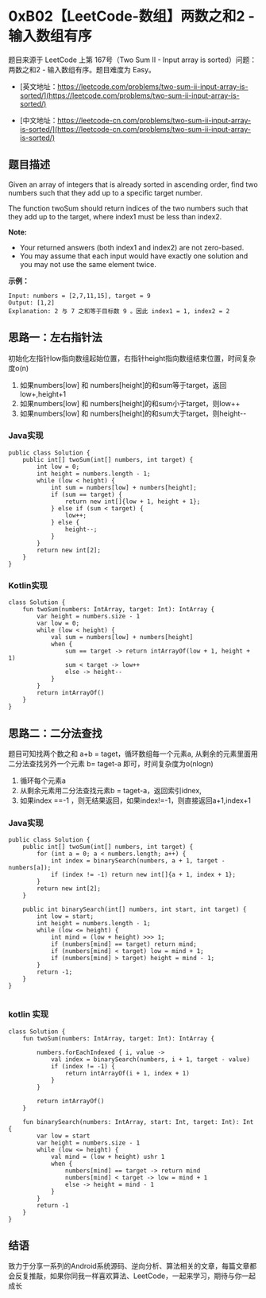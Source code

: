 # 0xB02【LeetCode-数组】两数之和2 - 输入数组有序

题目来源于 LeetCode 上第 167号（Two Sum II - Input array is sorted）问题：两数之和2 - 输入数组有序。题目难度为 Easy。

* [英文地址：https://leetcode.com/problems/two-sum-ii-input-array-is-sorted/](https://leetcode.com/problems/two-sum-ii-input-array-is-sorted/)

* [中文地址：https://leetcode-cn.com/problems/two-sum-ii-input-array-is-sorted/](https://leetcode-cn.com/problems/two-sum-ii-input-array-is-sorted/)

## 题目描述
 
Given an array of integers that is already sorted in ascending order, find two numbers such that they add up to a specific target number.

The function twoSum should return indices of the two numbers such that they add up to the target, where index1 must be less than index2.

**Note:**

* Your returned answers (both index1 and index2) are not zero-based.
* You may assume that each input would have exactly one solution and you may not use the same element twice.

**示例：**

```
Input: numbers = [2,7,11,15], target = 9
Output: [1,2]
Explanation: 2 与 7 之和等于目标数 9 。因此 index1 = 1, index2 = 2
```

## 思路一：左右指针法

初始化左指针low指向数组起始位置，右指针height指向数组结束位置，时间复杂度o(n)

1. 如果numbers[low] 和 numbers[height]的和sum等于target，返回low+,height+1
2. 如果numbers[low] 和 numbers[height]的和sum小于target，则low++
3. 如果numbers[low] 和 numbers[height]的和sum大于target，则height--

### Java实现

```
public class Solution {
    public int[] twoSum(int[] numbers, int target) {
        int low = 0;
        int height = numbers.length - 1;
        while (low < height) {
            int sum = numbers[low] + numbers[height];
            if (sum == target) {
                return new int[]{low + 1, height + 1};
            } else if (sum < target) {
                low++;
            } else {
                height--;
            }
        }
        return new int[2];
    }
}
```

### Kotlin实现

```
class Solution {
    fun twoSum(numbers: IntArray, target: Int): IntArray {
        var height = numbers.size - 1
        var low = 0;
        while (low < height) {
            val sum = numbers[low] + numbers[height]
            when {
                sum == target -> return intArrayOf(low + 1, height + 1)
                sum < target -> low++
                else -> height--
            }
        }
        return intArrayOf()
    }
}
```

## 思路二：二分法查找

题目可知找两个数之和 a+b = taget，循环数组每一个元素a, 从剩余的元素里面用二分法查找另外一个元素 b= taget-a 即可，时间复杂度为o(nlogn)

1. 循环每个元素a
2. 从剩余元素用二分法查找元素b = taget-a，返回索引idnex,
3. 如果index ==-1 ，则无结果返回，如果index!=-1，则直接返回a+1,index+1

### Java实现

```
public class Solution {
    public int[] twoSum(int[] numbers, int target) {
        for (int a = 0; a < numbers.length; a++) {
            int index = binarySearch(numbers, a + 1, target - numbers[a]);
            if (index != -1) return new int[]{a + 1, index + 1};
        }
        return new int[2];
    }

    public int binarySearch(int[] numbers, int start, int target) {
        int low = start;
        int height = numbers.length - 1;
        while (low <= height) {
            int mind = (low + height) >>> 1;
            if (numbers[mind] == target) return mind;
            if (numbers[mind] < target) low = mind + 1;
            if (numbers[mind] > target) height = mind - 1;
        }
        return -1;
    }
}
    
```

### kotlin 实现

```
class Solution {
    fun twoSum(numbers: IntArray, target: Int): IntArray {

        numbers.forEachIndexed { i, value ->
            val index = binarySearch(numbers, i + 1, target - value)
            if (index != -1) {
                return intArrayOf(i + 1, index + 1)
            }
        }

        return intArrayOf()
    }

    fun binarySearch(numbers: IntArray, start: Int, target: Int): Int {
        var low = start
        var height = numbers.size - 1
        while (low <= height) {
            val mind = (low + height) ushr 1
            when {
                numbers[mind] == target -> return mind
                numbers[mind] < target -> low = mind + 1
                else -> height = mind - 1
            }
        }
        return -1
    }
}
```

## 结语

致力于分享一系列的Android系统源码、逆向分析、算法相关的文章，每篇文章都会反复推敲，如果你同我一样喜欢算法、LeetCode，一起来学习，期待与你一起成长


